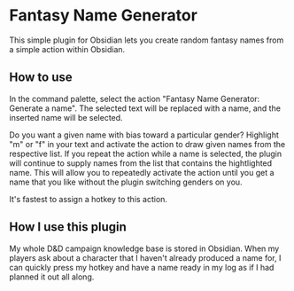 # Fantasy Name Generator

This simple plugin for Obsidian lets you create random fantasy names from a simple action within Obsidian.

## How to use

In the command palette, select the action "Fantasy Name Generator: Generate a name".  The selected text will be replaced with a name, and the inserted name will be selected.

Do you want a given name with bias toward a particular gender?  Highlight "m" or "f" in your text and activate the action to draw given names from the respective list.  If you repeat the action while a name is selected, the plugin will continue to supply names from the list that contains the hightlighted name.  This will allow you to repeatedly activate the action until you get a name that you like without the plugin switching genders on you.

It's fastest to assign a hotkey to this action.

## How I use this plugin

My whole D&D campaign knowledge base is stored in Obsidian.  When my players ask about a character that I haven't already produced a name for, I can quickly press my hotkey and have a name ready in my log as if I had planned it out all along.

